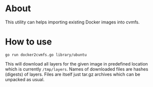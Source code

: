 About
=====
This utility can helps importing existing Docker images into cvmfs.

How to use
==========
`go run docker2cvmfs.go library/ubuntu`

This will download all layers for the given image in predefined location which
is currently `/tmp/layers`. Names of downloaded files are hashes (digests) of
layers. Files are itself just tar.gz archives which can be unpacked as usual.
